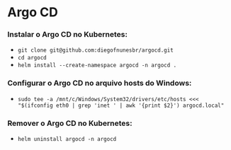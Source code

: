 # Argo CD

### Instalar o Argo CD no Kubernetes:

- `git clone git@github.com:diegofnunesbr/argocd.git`
- `cd argocd`
- `helm install --create-namespace argocd -n argocd .`

### Configurar o Argo CD no arquivo hosts do Windows:

- `sudo tee -a /mnt/c/Windows/System32/drivers/etc/hosts <<< "$(ifconfig eth0 | grep 'inet ' | awk '{print $2}') argocd.local"`

### Remover o Argo CD no Kubernetes:

- `helm uninstall argocd -n argocd`

